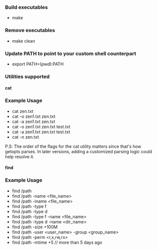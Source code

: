 ### Build executables

- make

### Remove executables

- make clean

### Update PATH to point to your custom shell counterpart

- export PATH=$(pwd):$PATH

### Utilities supported

#### cat

### Example Usage

- cat zen.txt
- cat -o zen1.txt zen.txt
- cat -a zen1.txt zen.txt
- cat -o zen1.txt zen.txt test.txt
- cat -a zen1.txt zen.txt test.txt
- cat -n zen.txt

P.S: The order of the flags for the cat utility matters since that's how getopts parses. In later versions,
     adding a customized parsing logic could help resolve it.

#### find

### Example Usage

- find /path
- find /path -name <file_name>
- find /path -iname <file_name>
- find /path -type f
- find /path -type d
- find /path -type f -name <file_name>
- find /path -type d -name <dir_name>
- find /path -size +100M
- find /path -user <user_name> -group <group_name>
- find /path -perm <r,x,rw,rx>
- find /path -mtime +5 // more than 5 days ago
